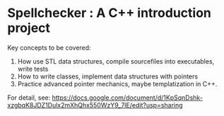 # Spellchecker : A C++ introduction project
Key concepts to be covered:
1. How use STL data structures, compile sourcefiles into executables, write tests
2. How to write classes, implement data structures with pointers
3. Practice advanced pointer mechanics, maybe templatization in C++.

For detail, see: https://docs.google.com/document/d/1KpSqnDshk-xzgbqK8JDZ1Dulx2mXhQhx550WzY9_7IE/edit?usp=sharing

